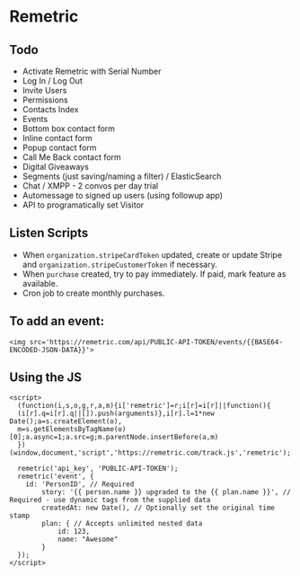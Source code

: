# Remetric

## Todo

- Activate Remetric with Serial Number
- Log In / Log Out
- Invite Users
- Permissions
- Contacts Index
- Events
- Bottom box contact form
- Inline contact form
- Popup contact form
- Call Me Back contact form
- Digital Giveaways
- Segments (just saving/naming a filter) / ElasticSearch
- Chat / XMPP - 2 convos per day trial
- Automessage to signed up users (using followup app)
- API to programatically set Visitor

## Listen Scripts

- When `organization.stripeCardToken` updated, create or update Stripe and `organization.stripeCustomerToken` if necessary.
- When `purchase` created, try to pay immediately. If paid, mark feature as available.
- Cron job to create monthly purchases.

## To add an event:

```
<img src='https://remetric.com/api/PUBLIC-API-TOKEN/events/{{BASE64-ENCODED-JSON-DATA}}'>
```

## Using the JS 

```
<script>
  (function(i,s,o,g,r,a,m){i['remetric']=r;i[r]=i[r]||function(){
  (i[r].q=i[r].q||[]).push(arguments)},i[r].l=1*new Date();a=s.createElement(o),
  m=s.getElementsByTagName(o)[0];a.async=1;a.src=g;m.parentNode.insertBefore(a,m)
  })(window,document,'script','https://remetric.com/track.js','remetric');

  remetric('api_key', 'PUBLIC-API-TOKEN');
  remetric('event', {
  	id: 'PersonID', // Required
		story: '{{ person.name }} upgraded to the {{ plan.name }}', // Required - use dynamic tags from the supplied data
		createdAt: new Date(), // Optionally set the original time stamp
		plan: { // Accepts unlimited nested data
			id: 123,
			name: "Awesome"
		}
  });
</script>
```